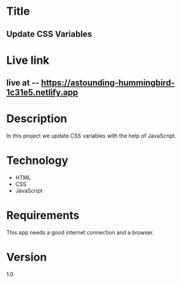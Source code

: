# Title
##  Update CSS Variables

# Live link
## live at -- https://astounding-hummingbird-1c31e5.netlify.app

# Description
In this project we update CSS variables with the help of JavaScript.

# Technology
- HTML
- CSS
- JavaScript


# Requirements
This app needs a good internet connection and a browser.

# Version
1.0
